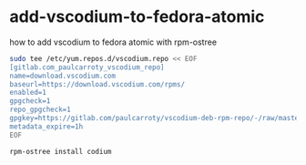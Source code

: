 # add-vscodium-to-fedora-atomic
how to add vscodium to fedora atomic with rpm-ostree


```bash
sudo tee /etc/yum.repos.d/vscodium.repo << EOF
[gitlab.com_paulcarroty_vscodium_repo]
name=download.vscodium.com
baseurl=https://download.vscodium.com/rpms/
enabled=1
gpgcheck=1
repo_gpgcheck=1
gpgkey=https://gitlab.com/paulcarroty/vscodium-deb-rpm-repo/-/raw/master/pub.gpg
metadata_expire=1h
EOF
```
```bash
rpm-ostree install codium
```

